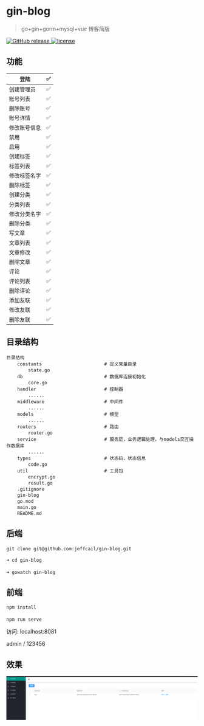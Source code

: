 # gin-blog
> go+gin+gorm+mysql+vue
> 博客简版

<a href="https://github.com/jeffcail/gin-blog/releases">
    <img src="https://img.shields.io/github/release/gin-blog/releases.svg" alt="GitHub release">
  </a>
   <a href="https://github.com/jeffcail/gin-blog/blob/master/LICENSE">
    <img src="https://img.shields.io/github/license/mashape/apistatus.svg" alt="license">
</a>


## 功能
| 登陆         | ✅    |
| ------------ | ---- |
| 创建管理员   | ✅    |
| 账号列表     | ✅    |
| 删除账号     | ✅    |
| 账号详情     | ✅    |
| 修改账号信息 | ✅    |
| 禁用         | ✅    |
| 启用         | ✅    |
| 创建标签     | ✅    |
| 标签列表     | ✅    |
| 修改标签名字 | ✅    |
| 删除标签     | ✅    |
| 创建分类     | ✅    |
| 分类列表     | ✅    |
| 修改分类名字 | ✅    |
| 删除分类     | ✅    |
| 写文章       | ✅    |
| 文章列表     | ✅    |
| 文章修改     | ✅    |
| 删除文章     | ✅    |
| 评论         | ✅    |
| 评论列表     | ✅    |
| 删除评论     | ✅    |
| 添加友联     | ✅    |
| 修改友联     | ✅    |
| 删除友联     | ✅    |


## 目录结构
```shell
目录结构
	constants                       # 定义常量目录
		state.go 
	db                              # 数据库连接初始化
		core.go
	handler                         # 控制器
		......
	middleware                      # 中间件
		......
	models                          # 模型
		......
	routers                         # 路由
		router.go
	service                         # 服务层，业务逻辑处理，与models交互操作数据库
		......
	types                           # 状态码，状态信息
		code.go
	util                            # 工具包
		encrypt.go
		result.go
	.gitignore
	gin-blog
	go.mod 
	main.go
	README.md
```

## 后端
```git
git clone git@github.com:jeffcail/gin-blog.git
```
```shell
➜ cd gin-blog

➜ gowatch gin-blog
```

## 前端
```shell
npm install

npm run serve
```
访问: localhost:8081

admin / 123456

## 效果
![tag](./images/tag.png)
